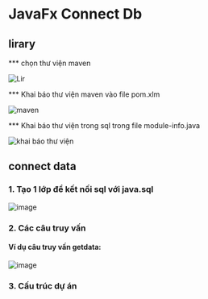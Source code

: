 # JavaFx Connect Db
## lirary

*** chọn thư viện maven


![Lir](https://user-images.githubusercontent.com/88050477/173601639-5f538c1b-d2dc-4111-8025-8356a9e489f1.PNG)


*** Khai báo thư viện maven vào file pom.xlm


![maven](https://user-images.githubusercontent.com/88050477/173602127-5bbbb851-75b8-4aec-9f0c-9382e01a65bd.PNG)

*** Khai báo thư viện trong sql trong file module-info.java

![khai báo thư viện](https://user-images.githubusercontent.com/88050477/173602636-becbe049-00dc-4132-aebc-511060903ee6.PNG)

## connect data

### 1. Tạo 1 lớp để kết nối sql với java.sql

![image](https://user-images.githubusercontent.com/88050477/173603254-02bf3a7f-0748-4255-ab56-5495c0369c39.png)

### 2. Các câu truy vấn
#### Ví dụ câu truy vấn getdata:

![image](https://user-images.githubusercontent.com/88050477/173603895-ade12588-bf95-418b-a38a-ec93b78142c5.png)



### 3. Cấu trúc dự án 





